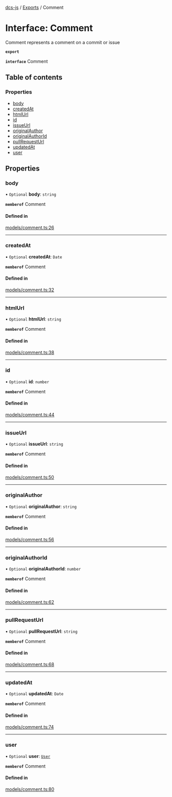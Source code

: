 [dcs-js](../README.md) / [Exports](../modules.md) / Comment

# Interface: Comment

Comment represents a comment on a commit or issue

**`export`**

**`interface`** Comment

## Table of contents

### Properties

- [body](Comment.md#body)
- [createdAt](Comment.md#createdat)
- [htmlUrl](Comment.md#htmlurl)
- [id](Comment.md#id)
- [issueUrl](Comment.md#issueurl)
- [originalAuthor](Comment.md#originalauthor)
- [originalAuthorId](Comment.md#originalauthorid)
- [pullRequestUrl](Comment.md#pullrequesturl)
- [updatedAt](Comment.md#updatedat)
- [user](Comment.md#user)

## Properties

### <a id="body" name="body"></a> body

• `Optional` **body**: `string`

**`memberof`** Comment

#### Defined in

[models/comment.ts:26](https://github.com/unfoldingWord/dcs-js/blob/c677a54/models/comment.ts#L26)

___

### <a id="createdat" name="createdat"></a> createdAt

• `Optional` **createdAt**: `Date`

**`memberof`** Comment

#### Defined in

[models/comment.ts:32](https://github.com/unfoldingWord/dcs-js/blob/c677a54/models/comment.ts#L32)

___

### <a id="htmlurl" name="htmlurl"></a> htmlUrl

• `Optional` **htmlUrl**: `string`

**`memberof`** Comment

#### Defined in

[models/comment.ts:38](https://github.com/unfoldingWord/dcs-js/blob/c677a54/models/comment.ts#L38)

___

### <a id="id" name="id"></a> id

• `Optional` **id**: `number`

**`memberof`** Comment

#### Defined in

[models/comment.ts:44](https://github.com/unfoldingWord/dcs-js/blob/c677a54/models/comment.ts#L44)

___

### <a id="issueurl" name="issueurl"></a> issueUrl

• `Optional` **issueUrl**: `string`

**`memberof`** Comment

#### Defined in

[models/comment.ts:50](https://github.com/unfoldingWord/dcs-js/blob/c677a54/models/comment.ts#L50)

___

### <a id="originalauthor" name="originalauthor"></a> originalAuthor

• `Optional` **originalAuthor**: `string`

**`memberof`** Comment

#### Defined in

[models/comment.ts:56](https://github.com/unfoldingWord/dcs-js/blob/c677a54/models/comment.ts#L56)

___

### <a id="originalauthorid" name="originalauthorid"></a> originalAuthorId

• `Optional` **originalAuthorId**: `number`

**`memberof`** Comment

#### Defined in

[models/comment.ts:62](https://github.com/unfoldingWord/dcs-js/blob/c677a54/models/comment.ts#L62)

___

### <a id="pullrequesturl" name="pullrequesturl"></a> pullRequestUrl

• `Optional` **pullRequestUrl**: `string`

**`memberof`** Comment

#### Defined in

[models/comment.ts:68](https://github.com/unfoldingWord/dcs-js/blob/c677a54/models/comment.ts#L68)

___

### <a id="updatedat" name="updatedat"></a> updatedAt

• `Optional` **updatedAt**: `Date`

**`memberof`** Comment

#### Defined in

[models/comment.ts:74](https://github.com/unfoldingWord/dcs-js/blob/c677a54/models/comment.ts#L74)

___

### <a id="user" name="user"></a> user

• `Optional` **user**: [`User`](User.md)

**`memberof`** Comment

#### Defined in

[models/comment.ts:80](https://github.com/unfoldingWord/dcs-js/blob/c677a54/models/comment.ts#L80)
